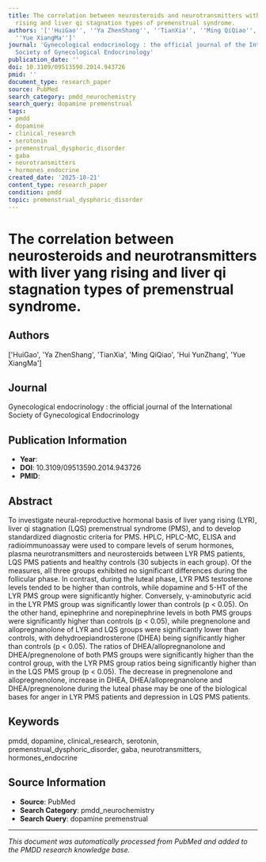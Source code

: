```yaml
---
title: The correlation between neurosteroids and neurotransmitters with liver yang
  rising and liver qi stagnation types of premenstrual syndrome.
authors: '[''HuiGao'', ''Ya ZhenShang'', ''TianXia'', ''Ming QiQiao'', ''Hui YunZhang'',
  ''Yue XiangMa'']'
journal: 'Gynecological endocrinology : the official journal of the International
  Society of Gynecological Endocrinology'
publication_date: ''
doi: 10.3109/09513590.2014.943726
pmid: ''
document_type: research_paper
source: PubMed
search_category: pmdd_neurochemistry
search_query: dopamine premenstrual
tags:
- pmdd
- dopamine
- clinical_research
- serotonin
- premenstrual_dysphoric_disorder
- gaba
- neurotransmitters
- hormones_endocrine
created_date: '2025-10-21'
content_type: research_paper
condition: pmdd
topic: premenstrual_dysphoric_disorder
---
```


# The correlation between neurosteroids and neurotransmitters with liver yang rising and liver qi stagnation types of premenstrual syndrome.

## Authors
['HuiGao', 'Ya ZhenShang', 'TianXia', 'Ming QiQiao', 'Hui YunZhang', 'Yue XiangMa']

## Journal
Gynecological endocrinology : the official journal of the International Society of Gynecological Endocrinology

## Publication Information
- **Year**: 
- **DOI**: 10.3109/09513590.2014.943726
- **PMID**: 

## Abstract
To investigate neural-reproductive hormonal basis of liver yang rising (LYR), liver qi stagnation (LQS) premenstrual syndrome (PMS), and to develop standardized diagnostic criteria for PMS. HPLC, HPLC-MC, ELISA and radioimmunoassay were used to compare levels of serum hormones, plasma neurotransmitters and neurosteroids between LYR PMS patients, LQS PMS patients and healthy controls (30 subjects in each group). Of the measures, all three groups exhibited no significant differences during the follicular phase. In contrast, during the luteal phase, LYR PMS testosterone levels tended to be higher than controls, while dopamine and 5-HT of the LYR PMS group were significantly higher. Conversely, γ-aminobutyric acid in the LYR PMS group was significantly lower than controls (p < 0.05). On the other hand, epinephrine and norepinephrine levels in both PMS groups were significantly higher than controls (p < 0.05), while pregnenolone and allopregnanolone of LYR and LQS groups were significantly lower than controls, with dehydroepiandrosterone (DHEA) being significantly higher than controls (p < 0.05). The ratios of DHEA/allopregnanolone and DHEA/pregnenolone of both PMS groups were significantly higher than the control group, with the LYR PMS group ratios being significantly higher than in the LQS PMS group (p < 0.05). The decrease in pregnenolone and allopregnenolone, increase in DHEA, DHEA/allopregnanolone and DHEA/pregnenolone during the luteal phase may be one of the biological bases for anger in LYR PMS patients and depression in LQS PMS patients.

## Keywords
pmdd, dopamine, clinical_research, serotonin, premenstrual_dysphoric_disorder, gaba, neurotransmitters, hormones_endocrine

## Source Information
- **Source**: PubMed
- **Search Category**: pmdd_neurochemistry
- **Search Query**: dopamine premenstrual

---
*This document was automatically processed from PubMed and added to the PMDD research knowledge base.*

